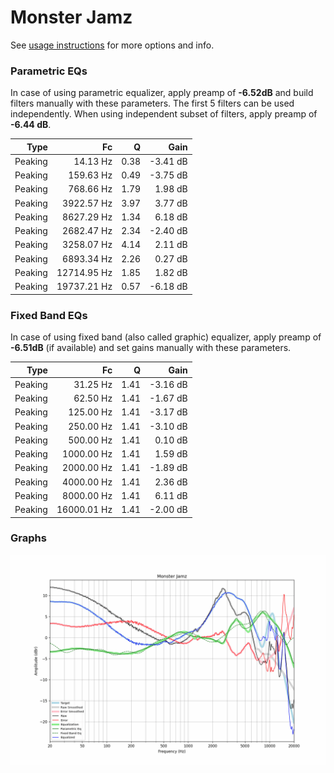 # Monster Jamz
See [usage instructions](https://github.com/jaakkopasanen/AutoEq#usage) for more options and info.

### Parametric EQs
In case of using parametric equalizer, apply preamp of **-6.52dB** and build filters manually
with these parameters. The first 5 filters can be used independently.
When using independent subset of filters, apply preamp of **-6.44 dB**.

| Type    | Fc          |    Q | Gain     |
|--------:|------------:|-----:|---------:|
| Peaking | 14.13 Hz    | 0.38 | -3.41 dB |
| Peaking | 159.63 Hz   | 0.49 | -3.75 dB |
| Peaking | 768.66 Hz   | 1.79 | 1.98 dB  |
| Peaking | 3922.57 Hz  | 3.97 | 3.77 dB  |
| Peaking | 8627.29 Hz  | 1.34 | 6.18 dB  |
| Peaking | 2682.47 Hz  | 2.34 | -2.40 dB |
| Peaking | 3258.07 Hz  | 4.14 | 2.11 dB  |
| Peaking | 6893.34 Hz  | 2.26 | 0.27 dB  |
| Peaking | 12714.95 Hz | 1.85 | 1.82 dB  |
| Peaking | 19737.21 Hz | 0.57 | -6.18 dB |

### Fixed Band EQs
In case of using fixed band (also called graphic) equalizer, apply preamp of **-6.51dB**
(if available) and set gains manually with these parameters.

| Type    | Fc          |    Q | Gain     |
|--------:|------------:|-----:|---------:|
| Peaking | 31.25 Hz    | 1.41 | -3.16 dB |
| Peaking | 62.50 Hz    | 1.41 | -1.67 dB |
| Peaking | 125.00 Hz   | 1.41 | -3.17 dB |
| Peaking | 250.00 Hz   | 1.41 | -3.10 dB |
| Peaking | 500.00 Hz   | 1.41 | 0.10 dB  |
| Peaking | 1000.00 Hz  | 1.41 | 1.59 dB  |
| Peaking | 2000.00 Hz  | 1.41 | -1.89 dB |
| Peaking | 4000.00 Hz  | 1.41 | 2.36 dB  |
| Peaking | 8000.00 Hz  | 1.41 | 6.11 dB  |
| Peaking | 16000.01 Hz | 1.41 | -2.00 dB |

### Graphs
![](./Monster%20Jamz.png)